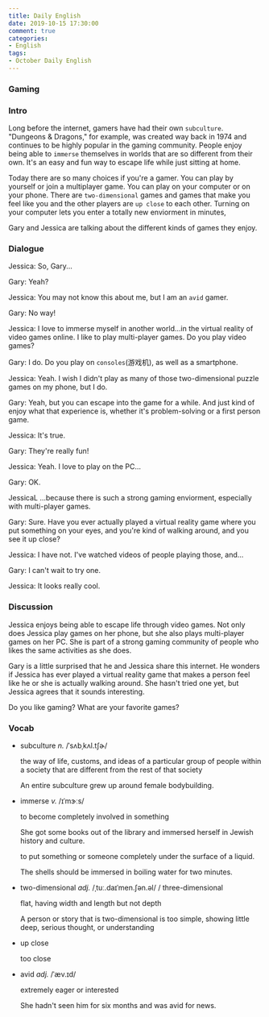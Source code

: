 ```yaml
---
title: Daily English
date: 2019-10-15 17:30:00
comment: true
categories:
- English
tags:
- October Daily English
---
```


### Gaming

### Intro
Long before the internet, gamers have had their own `subculture`. "Dungeons & Dragons," for example, was created way back in 1974 and continues to be highly popular in the gaming community. People enjoy being able to `immerse` themselves in worlds that are so different from their own. It's an easy and fun way to escape life while just sitting at home.

Today there are so many choices if you're a gamer. You can play by yourself or join a multiplayer game. You can play on your computer or on your phone. There are `two-dimensional` games and games that make you feel like you and the other players are `up close` to each other. Turning on your computer lets you enter a totally new enviorment in minutes,

Gary and Jessica are talking about the different kinds of games they enjoy.

### Dialogue
<audio>
  <source src="https://audio.englishbaby.com/standard_lesson/dialog_audio/0000/0000/0007/7005_1443642078_156847.mp3" />
</audio>

Jessica: So, Gary...

Gary: Yeah?

Jessica: You may not know this about me, but I am an `avid` gamer.

Gary: No way!

Jessica: I love to immerse myself in another world...in the virtual reality of video games online. I like to play multi-player games. Do you play video games?

Gary: I do. Do you play on `consoles`(游戏机), as well as a smartphone.

Jessica: Yeah. I wish I didn't play as many of those two-dimensional puzzle games on my phone, but I do.

Gary: Yeah, but you can escape into the game for a while. And just kind of enjoy what that experience is, whether it's problem-solving or a first person game.

Jessica: It's true.

Gary: They're really fun!

Jessica: Yeah. I love to play on the PC...

Gary: OK.

JessicaL ...because there is such a strong gaming enviorment, especially with multi-player games.

Gary: Sure. Have you ever actually played a virtual reality game where you put something on your eyes, and you're kind of walking around, and you see it up close?

Jessica: I have not. I've watched videos of people playing those, and...

Gary: I can't wait to try one.

Jessica: It looks really cool.

### Discussion
Jessica enjoys being able to escape life through video games. Not only does Jessica play games on her phone, but she also plays multi-player games on her PC. She is part of a strong gaming community of people who likes the same activities as she does.

Gary is a little surprised that he and Jessica share this internet. He wonders if Jessica has ever played a virtual reality game that makes a person feel like he or she is actually walking around. She hasn't tried one yet, but Jessica agrees that it sounds interesting.

Do you like gaming? What are your favorite games?

### Vocab

- subculture *n.*  /ˈsʌbˌkʌl.tʃɚ/
  
  the way of life, customs, and ideas of a particular group of people within a society that are different from the rest of that society

  An entire subculture grew up around female bodybuilding.

- immerse *v.*  /ɪˈmɝːs/

  to become completely involved in something

  She got some books out of the library and immersed herself in Jewish history and culture.

  to put something or someone completely under the surface of a liquid.

  The shells should be immersed in boiling water for two minutes.

- two-dimensional *adj.*  /ˌtuː.daɪˈmen.ʃən.əl/  / three-dimensional

  flat, having width and length but not depth

  A person or story that is two-dimensional is too simple, showing little deep, serious thought, or understanding

- up close

  too close

- avid *adj.*  /ˈæv.ɪd/

  extremely eager or interested

  She hadn't seen him for six months and was avid for news.
